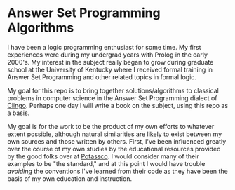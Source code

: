 # Answer Set Programming Algorithms

I have been a logic programming enthusiast for some time. My first experiences were during my undergrad years with Prolog in the early 2000's. My interest in the subject really began to grow during graduate school at the University of Kentucky where I received formal training in Answer Set Programming and other related topics in formal logic.

My goal for this repo is to bring together solutions/algorithms to classical problems in computer science in the Answer Set Programming dialect of [Clingo](https://potassco.org/). Perhaps one day I will write a book on the subject, using this repo as a basis.

My goal is for the work to be the product of my own efforts to whatever extent possible, although natural similarities are likely to exist between my own sources and those written by others. First, I've been influenced greatly over the course of my own studies by the educational resources provided by the good folks over at [Potassco](https://potassco.org/). I would consider many of their examples to be "the standard," and at this point I would have trouble *avoiding* the conventions I've learned from their code as they have been the basis of my own education and instruction.



